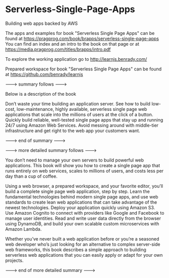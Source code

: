# Serverless-Single-Page-Apps
Building web apps backed by AWS

The apps and examples for book "Serverless Single Page Apps" can be found at https://pragprog.com/book/brapps/serverless-single-page-apps
You can find an index and an intro to the book on that page or at https://media.pragprog.com/titles/brapps/intro.pdf

To explore the working application go to http://learnjs.benrady.com/

Prepared workspace for book "Serverless Single Page Apps" can be found at https://github.com/benrady/learnjs

---> summary follows --->

Below is a description of the book

Don’t waste your time building an application server. See how to build low-cost, low-maintenance, highly available, serverless single page web applications that scale into the millions of users at the click of a button. Quickly build reliable, well-tested single page apps that stay up and running 24/7 using Amazon Web Services. Avoid messing around with middle-tier infrastructure and get right to the web app your customers want.

---> end of summary --->


---> more detailed summary follows --->

You don’t need to manage your own servers to build powerful web applications. This book will show you how to create a single page app that runs entirely on web services, scales to millions of users, and costs less per day than a cup of coffee.

Using a web browser, a prepared workspace, and your favorite editor, you’ll build a complete single page web application, step by step. Learn the fundamental technologies behind modern single page apps, and use web standards to create lean web applications that can take advantage of the newest technologies. Deploy your application quickly using Amazon S3. Use Amazon Cognito to connect with providers like Google and Facebook to manage user identities. Read and write user data directly from the browser using DynamoDB, and build your own scalable custom microservices with Amazon Lambda.

Whether you’ve never built a web application before or you’re a seasoned web developer who’s just looking for an alternative to complex server-side web frameworks, this book describes a simple approach to building serverless web applications that you can easily apply or adapt for your own projects.

---> end of more detailed summary --->
